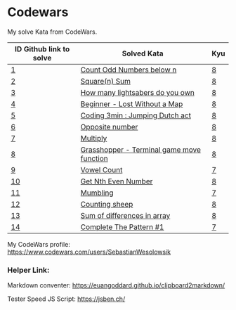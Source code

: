 # Codewars

My solve Kata from CodeWars.

| ID Github link to solve                                                                                                          | Solved Kata                                                                                         | Kyu                                                                             |
| -------------------------------------------------------------------------------------------------------------------------------- | --------------------------------------------------------------------------------------------------- | ------------------------------------------------------------------------------- |
| [1](https://github.com/SebastianWesolowski/codeWars/tree/master/JavaScript/Count%20Odd%20Numbers%20below%20n/)                   | [Count Odd Numbers below n](https://www.codewars.com/kata/59342039eb450e39970000a6)                 | [8](./JavaScript/Count%20Odd%20Numbers%20below%20n/README.md)                   |
| [2](https://github.com/SebastianWesolowski/codeWars/tree/master/JavaScript/Square%20n%20Sum/)                                    | [Square(n) Sum](https://www.codewars.com/kata/515e271a311df0350d00000f)                             | [8](./JavaScript/Square%20n%20Sum/README.md)                                    |
| [3](https://github.com/SebastianWesolowski/codeWars/tree/master/JavaScript/How%20many%20lightsabers%20do%20you%20own/)           | [How many lightsabers do you own](https://www.codewars.com/kata/51f9d93b4095e0a7200001b8)           | [8](./JavaScript/How%20many%20lightsabers%20do%20you%20own/README.md)           |
| [4](https://github.com/SebastianWesolowski/codeWars/tree/master/JavaScript/Beginner%20-%20Lost%20Without%20a%20Map/)             | [Beginner - Lost Without a Map](https://www.codewars.com/kata/57f781872e3d8ca2a000007e)             | [8](./JavaScript/Beginner%20-%20Lost%20Without%20a%20Map/README.md)             |
| [5](https://github.com/SebastianWesolowski/codeWars/tree/master/JavaScript/Coding%203min%20:%20Jumping%20Dutch%20act/)           | [Coding 3min : Jumping Dutch act](https://www.codewars.com/kata/570bcd9715944a2c8e000009)           | [8](./JavaScript/Coding%203min%20:%20Jumping%20Dutch%20act/README.md)           |
| [6](https://github.com/SebastianWesolowski/codeWars/tree/master/JavaScript/Opposite%20number/)                                   | [Opposite number](https://www.codewars.com/kata/56dec885c54a926dcd001095)                           | [8](./JavaScript/Opposite%20number/README.md)                                   |
| [7](https://github.com/SebastianWesolowski/codeWars/tree/master/JavaScript/Multiply/)                                            | [Multiply](https://www.codewars.com/kata/50654ddff44f800200000004)                                  | [8](./JavaScript/Multiply/README.md)                                            |
| [8](https://github.com/SebastianWesolowski/codeWars/tree/master/JavaScript/Grasshopper%20-%20Terminal%20game%20move%20function/) | [Grasshopper - Terminal game move function](https://www.codewars.com/kata/563a631f7cbbc236cf0000c2) | [8](./JavaScript/Grasshopper%20-%20Terminal%20game%20move%20function/README.md) |
| [9](https://github.com/SebastianWesolowski/codeWars/tree/master/JavaScript/Vowel%20Count/)                                       | [Vowel Count](https://www.codewars.com/kata/54ff3102c1bad923760001f3)                               | [7](./JavaScript/Vowel%20Count/README.md)                                       |
| [10](https://github.com/SebastianWesolowski/codeWars/tree/master/JavaScript/Get%20Nth%20Even%20Number/)                          | [Get Nth Even Number](https://www.codewars.com/kata/get-nth-even-number/javascript)                 | [8](./JavaScript/Get%20Nth%20Even%20Number/README.md)                           |
| [11](https://github.com/SebastianWesolowski/codeWars/tree/master/JavaScript/Mumbling)                                            | [Mumbling](https://www.codewars.com/kata/mumbling/javascript)                                       | [7](./JavaScript/Mumbling/README.md)                                            |
| [12](https://github.com/SebastianWesolowski/codeWars/tree/master/JavaScript/counting%20sheep)                                    | [Counting sheep](https://www.codewars.com/kata/counting-sheep-dot-dot-dot/javascript)               | [8](./JavaScript/counting%20sheep/README.md)                                    |
| [13](https://github.com/SebastianWesolowski/codeWars/tree/master/JavaScript/Sum%20of%20differences%20in%20array)                 | [Sum of differences in array](https://www.codewars.com/kata/sum-of-differences-in-array/javascript) | [8](./JavaScript/Sum%20of%20differences%20in%20array/README.md)                 |
| [14](https://github.com/SebastianWesolowski/codeWars/tree/master/JavaScript/Complete%20The%20Pattern%20#1)                       | [Complete The Pattern #1](https://www.codewars.com/kata/5572f7c346eb58ae9c000047/javascript)        | [7](./JavaScript/Complete%20The%20Pattern%20#1/README.md)                       |

My CodeWars profile: https://www.codewars.com/users/SebastianWesolowsik

### Helper Link:

Markdown conventer:
https://euangoddard.github.io/clipboard2markdown/

Tester Speed JS Script:
https://jsben.ch/
